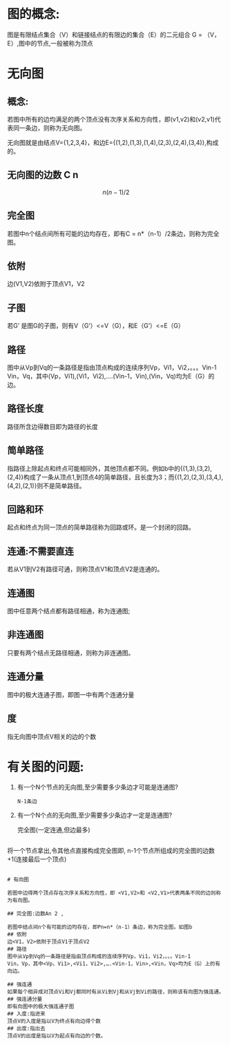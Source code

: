 # 图的概念:

图是有限结点集合（V）和链接结点的有限边的集合（E）的二元组合 G = （V，E）,图中的节点,一般被称为顶点

# 无向图

## 概念:

若图中所有的边均满足的两个顶点没有次序关系和方向性，即(v1,v2)和(v2,v1)代表同一条边，则称为无向图。

无向图就是由结点V={1,2,3,4}，和边E={(1,2),(1,3),(1,4),(2,3),(2,4),(3,4)},构成的。

## 无向图的边数 C  n

$$
n(n-1)/2
$$

## 完全图

若图中n个结点间所有可能的边均存在，即有C = n*（n-1）/2条边，则称为完全图。

## 依附  
   边(V1,V2)依附于顶点V1，V2  
## 子图
若G’ 是图G的子图，则有V（G‘）<=V（G），和E（G’）<=E（G）

##  路径

图中从Vp到Vq的一条路径是指由顶点构成的连续序列Vp，Vi1，Vi2，。。。Vin-1
Vin，Vq，其中(Vp，Vi1),(Vi1，Vi2),….(Vin-1，Vin),(Vin，Vq)均为E（G）的边。

## 路径长度
路径所含边得数目即为路径的长度
## 简单路径
指路径上除起点和终点可能相同外，其他顶点都不同。例如b中的{(1,3),(3,2),(2,4)}构成了一条从顶点1,到顶点4的简单路径，且长度为3；而{(1,2),(2,3),(3,4,),(4,2),(2,1)}则不是简单路径。
## 回路和环
起点和终点为同一顶点的简单路径称为回路或环。是一个封闭的回路。

##  连通:不需要直连

若从V1到V2有路径可通，则称顶点V1和顶点V2是连通的。

## 连通图

图中任意两个结点都有路径相通，称为连通图;

## 非连通图

只要有两个结点无路径相通，则称为非连通图。

## 连通分量

图中的极大连通子图，即图一中有两个连通分量

## 度

 指无向图中顶点V相关的边的个数

# 有关图的问题:

1. 有一个N个节点的无向图,至少需要多少条边才可能是连通图?

   ```
   N-1条边
   ```

2. 有一个N个点的无向图,至少需要多少条边才一定是连通图?

   完全图(一定连通,但边最多)

   ```
将一个节点拿出,令其他点直接构成完全图即,
   n-1个节点所组成的完全图的边数+1(连接最后一个顶点)
   ```

# 有向图

若图中边得两个顶点存在次序关系和方向性，即 <V1,V2>和 <V2,V1>代表两条不同的边则称为有向图。

## 完全图:边数An 2 ,

若图中结点间n个有可能的边均存在，即Pn=n*（n-1）条边，称为完全图。如图b
## 依附
边<V1，V2>依附于顶点V1于顶点V2
## 路径
图中从Vp到Vq的一条路径是指由顶点构成的连续序列Vp，Vi1，Vi2，。。。Vin-1
Vin，Vp，其中<Vp，Vi1>,<Vi1，Vi2>,….<Vin-1，Vin>,<Vin，Vq>均为E（G）上的有向边。

## 强连通
如果每个相异成对顶点Vi和Vj都同时有从Vi到Vj和从Vj到Vi的路径，则称该有向图为强连通。
## 强连通分量
即有向图中的极大强连通子图
## 入度:指进来
顶点V的入度是指以V为终点有向边得个数
## 出度:指出去
顶点V的出度是指以V为起点有向边的个数。


